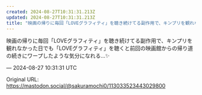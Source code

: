 ```yaml
---
created: 2024-08-27T10:31:31.213Z
updated: 2024-08-27T10:31:31.213Z
title: "映画の帰りに毎回「LOVEグラフィティ」を聴き続けてる副作用で、キンプリを観れな[...]"
---
```


<p>映画の帰りに毎回「LOVEグラフィティ」を聴き続けてる副作用で、キンプリを観れなかった日でも「LOVEグラフィティ」を聴くと前回の映画館からの帰り道の続きにワープしたような気分になれる…✨️</p>

&mdash; 2024-08-27 10:31:31 UTC

Original URL: https://mastodon.social/@sakuramochi0/113033523443029800

